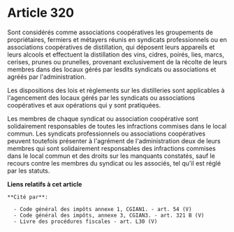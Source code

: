 # Article 320

Sont considérés comme associations coopératives les groupements de propriétaires, fermiers et métayers réunis en syndicats
professionnels ou en associations coopératives de distillation, qui déposent leurs appareils et leurs alcools et effectuent
la distillation des vins, cidres, poirés, lies, marcs, cerises, prunes ou prunelles, provenant exclusivement de la récolte de
leurs membres dans des locaux gérés par lesdits syndicats ou associations et agréés par l'administration.

Les dispositions des lois et règlements sur les distilleries sont applicables à l'agencement des locaux gérés par les
syndicats ou associations coopératives et aux opérations qui y sont pratiquées.

Les membres de chaque syndicat ou association coopérative sont solidairement responsables de toutes les infractions commises
dans le local commun. Les syndicats professionnels ou associations coopératives peuvent toutefois présenter à l'agrément de
l'administration deux de leurs membres qui sont solidairement responsables des infractions commises dans le local commun et
des droits sur les manquants constatés, sauf le recours contre les membres du syndicat ou les associés, tel qu'il est réglé
par les statuts.

**Liens relatifs à cet article**

	**Cité par**:

	  - Code général des impôts annexe 1, CGIAN1. - art. 54 (V)
	  - Code général des impôts, annexe 3, CGIAN3. - art. 321 B (V)
	  - Livre des procédures fiscales - art. L30 (V)
